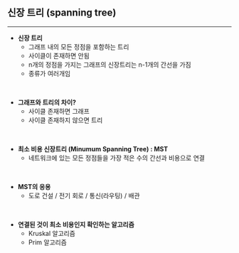 신장 트리 (spanning tree)
----
***

* __신장 트리__
    * 그래프 내의 모든 정점을 포함하는 트리
    * 사이클이 존재하면 안됨
    * n개의 정점을 가지는 그래프의 신장트리는 n-1개의 간선을 가짐
    * 종류가 여러개임
<br>

* __그래프와 트리의 차이?__
    * 사이클 존재하면 그래프
    * 사이클 존재하지 않으면 트리
<br>

* __최소 비용 신장트리 (Minumum Spanning Tree) : MST__
    * 네트워크에 있는 모든 정점들을 가장 적은 수의 간선과 비용으로 연결
<br>

* __MST의 응용__
    * 도로 건설 / 전기 회로 / 통신(라우팅) / 배관
<br>

* __연결된 것이 최소 비용인지 확인하는 알고리즘__
    * Kruskal 알고리즘
    * Prim 알고리즘